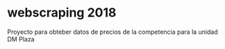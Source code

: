 # webscraping 2018
Proyecto para obteber datos de precios de la competencia para la unidad DM Plaza
